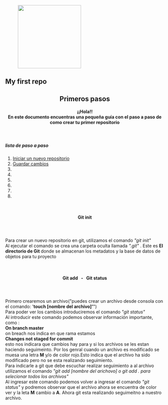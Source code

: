 <figure>
    <img src = "https://img.icons8.com/3d-fluency/344/github.png"  height = 200px width= 200px>
</figure>

<section>
    <h1>
    <strong>
        My first repo
    </strong>
    </h1>
</section>

<section>
    <article>
    <header>
     <h2>
        <strong>
            Primeros pasos
        </strong>
     </h2>
        <h4>
        <header>
        ¡¡Hola!!<br> 
            En este documento encuentras una pequeña guía con el paso a paso de como crear tu primer repositorio 
        </h4>
     </header>
     <nav>
       <h5>
        lista de paso a paso
       </h5>
       <ol>
        <li>
           <a href="#container-git-init">Iniciar un nuevo repositorio</a>
        </li>
        <li>
            <a href="#container-git-add">Guardar cambios</a>
        </li>
        <li>
        </li>
        <li>
        </li>
        <li>
        </li>
        <li>
        </li>
        <li>
        </li>
        <li>
        </li>
       </ol>
     </nav>
    </article>
    <br>
    <section>
     <article id="container-git-init">
     <header>
        <h4>
        <strong>
            Git init
        </strong>
        </h4>
     </header>
     <footer>
        <p>
        Para crear un nuevo repositorio en git, utilizamos el comando <em>"git  init" </em>
        </br>
        Al ejecutar el comando se crea una carpeta oculta  llamada <em>".git"</em> . Este es <strong>El directorio de Git </strong>  donde se almacenan los metadatos y la base de datos de objetos para tu proyecto
     </footer>
     </article>
     </br>
     <article id ="container-git-add">
     <header>
        <h4>
         <strong>
            Git add  &nbsp - &nbsp Git status
         </strong>
        </h4>
     </header>
    <footer>
        <p>
            Primero crearemos un archivo("puedes crear un archivo desde consola con el comando: '<strong>touch [nombre del archivo]'</strong>")
            </br>
            Para poder ver los cambios introduciremos el comando  <em>"git status"</em>
            </br>
            Al introducir este comando podemos observar  información importante, como :
            </br>
            <strong>On branch master</strong> 
            </br>
            on breach nos indica en que rama estamos
            </br>
           <strong> Changes not staged for commit
        </strong>
        </br>
        esto nos indicara que cambios hay para y si los archivos se les estan haciendo seguimeinto. Por los genral cuando un archivo es modificado  se muesa una letra <strong>M</strong> y/o de color rojo.Esto indica que el archivo ha sido modificado pero no se esta realizando seguimiento.
        </br>
        Para indicarle a git que debe escuchar realizar seguimiento a al archivo utilizamos el comando <em>"git add [nombre del arichovo] o git add . para selecionar todos los archivos"</em>
        </br>
        Al ingresar este comando podemos volver a ingresar el  comando <em>"git status"</em> y podremos observar que el archivo ahora se encuentra de color ver y la leta <strong>M</strong> cambio a <strong>A</strong>. Ahora git esta realizando seguimeitno a nuestro archivo.  
        </p>
    </footer>
     </article>
    </section>

</section>
